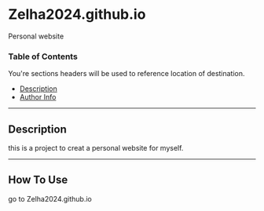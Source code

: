 # Zelha2024.github.io
Personal website

### Table of Contents
You're sections headers will be used to reference location of destination.

- [Description](#description)
- [Author Info](#author-info)

---

## Description

this is a project to creat a personal website for myself.


---

## How To Use

go to Zelha2024.github.io